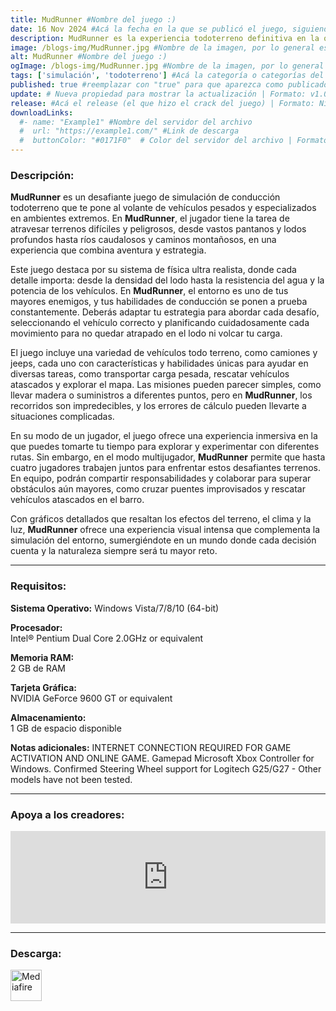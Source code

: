 ```yaml
---
title: MudRunner #Nombre del juego :)
date: 16 Nov 2024 #Acá la fecha en la que se publicó el juego, siguiendo este formato: Dia "30", Mes "Oct", Año "2024" = como debe quedar: 30 Oct 2024
description: MudRunner es la experiencia todoterreno definitiva en la que los jugadores estarán en el asiento del conductor y asumirán el desafío de conducir increíbles vehículos todoterreno y recorrer parajes siberianos extremos... ¡Y sus únicas ayudas serán un mapa y una brújula! #Acá una mini descripción del juego
image: /blogs-img/MudRunner.jpg #Nombre de la imagen, por lo general es exactamente el mismo nombre que el juego excluyendo lo ":" (Dos puntos)
alt: MudRunner #Nombre del juego :)
ogImage: /blogs-img/MudRunner.jpg #Nombre de la imagen, por lo general es exactamente el mismo nombre que el juego excluyendo lo ":" (Dos puntos)
tags: ['simulación', 'todoterreno'] #Acá la categoría o categorías del juego, si es más de una se coloca en este formato: ['categoría1', 'categoría2']
published: true #reemplazar con "true" para que aparezca como publicado
update: # Nueva propiedad para mostrar la actualización | Formato: v1.0.0
release: #Acá el release (el que hizo el crack del juego) | Formato: Nicolhetti
downloadLinks:
  #- name: "Example1" #Nombre del servidor del archivo
  #  url: "https://example1.com/" #Link de descarga
  #  buttonColor: "#0171F0"  # Color del servidor del archivo | Formato hexadecimal | MediaFire: #0171F0 | Buzzheavier: #FF6600 |
---
```


<!--En VSCode seleccionando una palabra, por ejemplo: "MudRunner" y apretando Ctrl+F2 se seleccionan todas las palabras iguales-->

### Descripción:
**MudRunner** es un desafiante juego de simulación de conducción todoterreno que te pone al volante de vehículos pesados y especializados en ambientes extremos. En **MudRunner**, el jugador tiene la tarea de atravesar terrenos difíciles y peligrosos, desde vastos pantanos y lodos profundos hasta ríos caudalosos y caminos montañosos, en una experiencia que combina aventura y estrategia.

Este juego destaca por su sistema de física ultra realista, donde cada detalle importa: desde la densidad del lodo hasta la resistencia del agua y la potencia de los vehículos. En **MudRunner**, el entorno es uno de tus mayores enemigos, y tus habilidades de conducción se ponen a prueba constantemente. Deberás adaptar tu estrategia para abordar cada desafío, seleccionando el vehículo correcto y planificando cuidadosamente cada movimiento para no quedar atrapado en el lodo ni volcar tu carga.

El juego incluye una variedad de vehículos todo terreno, como camiones y jeeps, cada uno con características y habilidades únicas para ayudar en diversas tareas, como transportar carga pesada, rescatar vehículos atascados y explorar el mapa. Las misiones pueden parecer simples, como llevar madera o suministros a diferentes puntos, pero en **MudRunner**, los recorridos son impredecibles, y los errores de cálculo pueden llevarte a situaciones complicadas.

En su modo de un jugador, el juego ofrece una experiencia inmersiva en la que puedes tomarte tu tiempo para explorar y experimentar con diferentes rutas. Sin embargo, en el modo multijugador, **MudRunner** permite que hasta cuatro jugadores trabajen juntos para enfrentar estos desafiantes terrenos. En equipo, podrán compartir responsabilidades y colaborar para superar obstáculos aún mayores, como cruzar puentes improvisados y rescatar vehículos atascados en el barro.

Con gráficos detallados que resaltan los efectos del terreno, el clima y la luz, **MudRunner** ofrece una experiencia visual intensa que complementa la simulación del entorno, sumergiéndote en un mundo donde cada decisión cuenta y la naturaleza siempre será tu mayor reto.
<!--Prompt para Chat-GPT: Hazme una descripción para el juego "MudRunner" y cada que menciones "MudRunner" ponlo en negrita -->

---

### Requisitos:
**Sistema Operativo:** 
Windows Vista/7/8/10 (64-bit)

**Procesador:**  
Intel® Pentium Dual Core 2.0GHz or equivalent

**Memoria RAM:**  
2 GB de RAM

**Tarjeta Gráfica:**  
NVIDIA GeForce 9600 GT or equivalent

**Almacenamiento:**  
1 GB de espacio disponible

**Notas adicionales:**
INTERNET CONNECTION REQUIRED FOR GAME ACTIVATION AND ONLINE GAME. Gamepad Microsoft Xbox Controller for Windows. Confirmed Steering Wheel support for Logitech G25/G27 - Other models have not been tested.

<!--Si falta o sobra un requisito se quita o se agrega manteniendo el mismo formato-->

---

### Apoya a los creadores:
<iframe src="https://store.steampowered.com/widget/675010/" frameborder="0" style="background-color: transparent; width: 100% !important; aspect-ratio: 646 / 190;"></iframe>

<!--Reemplazar los numeros (AppID) del juego (en este caso 2668510) por el numero (AppID) correspondiente con el juego a publicar-->
<!--El AppID se encuentra en la URL del Juego en Steam-->

---

### Descarga:

[<img src="https://gist.github.com/cxmeel/0dbc95191f239b631c3874f4ccf114e2/raw/download.svg" alt="Mediafire" height="50" />](https://www.mediafire.com/file/j0x0gr5tw6365jo/MudRunner.zip/file)

<!-- # se debe reemplazar por el link de descarga-->

<!--NOMBRE-DEL-SERVICIO se debe reemplazar por el servicio donde está subido el juego-->
